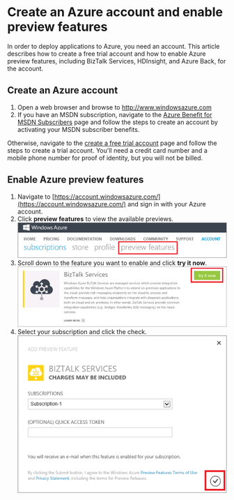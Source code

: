 # Create an Azure account and enable preview features

In order to deploy applications to Azure, you need an account. This article describes how to create a free trial account and how to enable Azure preview features, including BizTalk Services, HDInsight, and Azure Back, for the account.

## Create an Azure account

1.  Open a web browser and browse to <a href="http://www.windowsazure.com">http://www.windowsazure.com</a>
2.  If you have an MSDN subscription, navigate to the <a href="/pricing/member-offers/msdn-benefits-details/" target="_blank">Azure Benefit for MSDN Subscribers</a> page and follow the steps to create an account by activating your MSDN subscriber benefits.

   Otherwise, navigate to the <a href="/pricing/free-trial/" target="_blank">create a free trial account</a> page and follow the steps to create a trial account. You'll need a credit card number and a mobile phone number for proof of identity, but you will not be billed.

<h2><a id="enable"></a>Enable Azure preview features</h2>

1.  Navigate to [https://account.windowsazure.com/](https://account.windowsazure.com/) and sign in with your Azure account.
2.  Click **preview features** to view the available previews.<br />
    ![open preview features tab][1]
3.  Scroll down to the feature you want to enable and click **try it now**.<br />
    ![select a preview feature][2]
4.  Select your subscription and click the check.<br />
    ![select subscription][3]



[1]: ./media/create-an-azure-account/antares-iaas-preview-01.png
[2]: ./media/create-an-azure-account/antares-iaas-preview-05.png
[3]: ./media/create-an-azure-account/antares-iaas-preview-06.png
